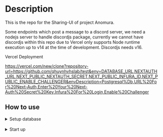 

# Description

This is the repo for the Sharing-UI of project Anomura.

Some endpoints which post a message to a discord server, we need a nodejs server to handle discordjs package, currently we cannot have discordjs within this repo due to Vercel only supports Node runtime execution up to v14 at the time of development. Discordjs needs v16.

Vercel Deployment

https://vercel.com/new/clone?repository-url=https://github.com/qhuynhvhslab/test&env=DATABASE_URL,NEXTAUTH_URL,NEXT_PUBLIC_NEXTAUTH_SECRET,NEXT_PUBLIC_INFURA_ID,NEXT_PUBLIC_ENABLE_CHALLENGER&envDescription=Postgresql%Db,URL%20For%20Next-Auth,Enter%20Your%20Next-Auth%20Secret%20Key,Infura%20For%20Login,Enable%20Challenger


## How to use

<details>
  <summary> Setup database</summary>
 
-------------------
  ### Modify env file (.env.development)
```js
     DATABASE_URL=postgres://username:password@localhost:5432/database_name
```
  ### Apply prisma migration
```js
      dotenv -e .env.development -- npx prisma migrate dev
```

### Expected: 
In any sql client, the tables should be created.


  ### Populate data
Go to ./prisma/seed/admin.js
Modifying the value with your wallet, then execute these commands:
```js
dotenv -e .env.development -- node ./prisma/seed/admin.js
dotenv -e .env.development -- node ./prisma/seed/quest-type.js
dotenv -e .env.development -- node ./prisma/seed/reward-type.js 

```

</details>
<br/>

<details>
  <summary> Start up</summary>
 
  ### Modifying BasePath
This project is configured with basepath in order to be accessed as sub domain from another repository so the default starting path would be
http://localhost:3000/[base_path_name] (http://localhost:3000/challenger)

If we use this repos as the standalone we would have to remove all the basePath value.
- Under next.config.js
- Under enums/
- Under sass/  (anything with /[base_path_name]) 

### Start the project
```js
npm run dev
```

Go to admin site on
http://localhost:3000/challenger/admin

Create quest 
Under http://localhost:3000/challenger/admin/quest

- Join Discord Type: server should be name of server (anomuragame, atarix,...)
- Discord Authenticate (Link current session with discord)
- Twitter Authenticate (Link current session with twitter)
- Twitter Retweet
- Twitter Follow
- Instagram Follow
- Wallet Authenticate
- Code Quest
- Image Upload
- Daily
- Claim Reward for owning NFT

</details>

